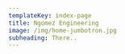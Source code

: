 ```yaml
---
templateKey: index-page
title: Ngomez Engineering
image: /img/home-jumbotron.jpg
subheading: There..
---
```


 